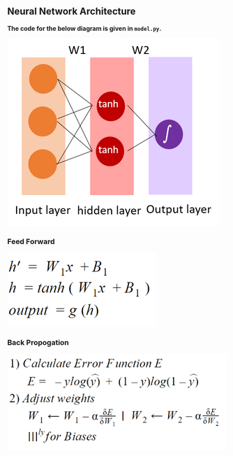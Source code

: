 ## Neural Network Architecture

**The code for the below diagram is given in `model.py`.**

<img src="src/NN.png">

### Feed Forward
<img src="src/FF.png">

### Back Propogation
<img src="src/BP.png">


